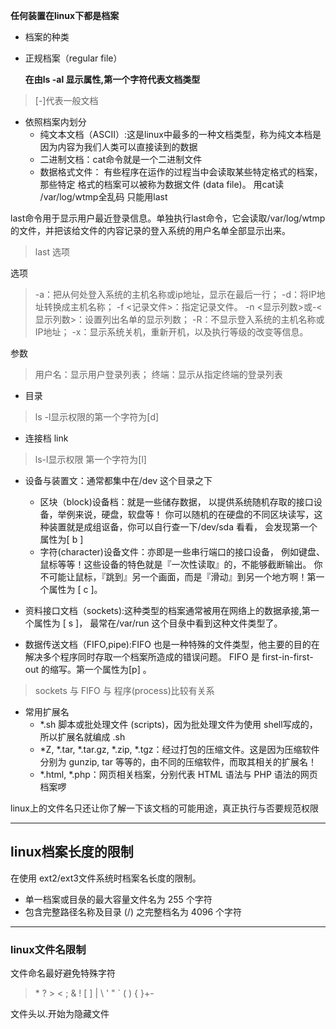 **任何装置在linux下都是档案**
* 档案的种类
* 正规档案（regular file）  
  
     **在由ls -al 显示属性,第一个字符代表文档类型**
>  [-]代表一般文档     

* 依照档案内划分
   * 纯文本文档（ASCII）:这是linux中最多的一种文档类型，称为纯文本档是因为内容为我们人类可以直接读到的数据
   * 二进制文档：cat命令就是一个二进制文件
   * 数据格式文件： 有些程序在运作的过程当中会读取某些特定格式的档案，那些特定
格式的档案可以被称为数据文件 (data file)。 用cat读 /var/log/wtmp全乱码 只能用last  

last命令用于显示用户最近登录信息。单独执行last命令，它会读取/var/log/wtmp的文件，并把该给文件的内容记录的登入系统的用户名单全部显示出来。
> last 选项  

选项
>-a：把从何处登入系统的主机名称或ip地址，显示在最后一行； -d：将IP地址转换成主机名称； -f <记录文件>：指定记录文件。 -n <显示列数>或-<显示列数>：设置列出名单的显示列数； -R：不显示登入系统的主机名称或IP地址； -x：显示系统关机，重新开机，以及执行等级的改变等信息。

参数
>用户名：显示用户登录列表； 终端：显示从指定终端的登录列表

* 目录
>ls -l显示权限的第一个字符为[d]
* 连接档 link
>ls-l显示权限 第一个字符为[l]
* 设备与装置文：通常都集中在/dev 这个目录之下
  + 区块（block)设备档：就是一些储存数据， 以提供系统随机存取的接口设备，举例来说，硬盘，软盘等！ 你可以随机的在硬盘的不同区块读写，这种装置就是成组讴备，你可以自行查一下/dev/sda 看看， 会发现第一个属性为[ b ]
  + 字符(character)设备文件：亦即是一些串行端口的接口设备， 例如键盘、鼠标等等！这些设备的特色就是『一次性读取』的，不能够截断输出。 你不可能让鼠标，『跳到』另一个画面，而是『滑动』到另一个地方啊！第一个属性为 [ c ]。
  

* 资料接口文档（sockets):这种类型的档案通常被用在网络上的数据承接,第一个属性为 [ s ]， 最常在/var/run 这个目彔中看到这种文件类型了。

* 数据传送文档（FIFO,pipe):FIFO 也是一种特殊的文件类型，他主要的目的在解决多个程序同时存取一个档案所造成的错误问题。 FIFO 是 first-in-first-out 的缩写。第一个属性为[p] 。
> sockets 与 FIFO 与 程序(process)比较有关系
* 常用扩展名
  + *.sh   脚本或批处理文件 (scripts)，因为批处理文件为使用 shell写成的，所以扩展名就编成 .sh
  +  *Z, *.tar, *.tar.gz, *.zip, *.tgz：经过打包的压缩文件。这是因为压缩软件分别为 gunzip, tar 等等的，由不同的压缩软件，而取其相关的扩展名！
  +  *.html, *.php：网页相关档案，分别代表 HTML 语法与 PHP 语法的网页档案啰  
  
 linux上的文件名只还让你了解一下该文档的可能用途，真正执行与否要规范权限
<hr>  

 ## linux档案长度的限制
 在使用 ext2/ext3文件系统时档案名长度的限制。
 * 单一档案或目彔的最大容量文件名为 255 个字符
 * 包含完整路径名称及目录 (/) 之完整档名为 4096 个字符
 <hr>  

### linux文件名限制
文件命名最好避免特殊字符
> \* ? > < ; & ! [ ] | \ ' " ` ( ) { }+-

文件头以.开始为隐藏文件